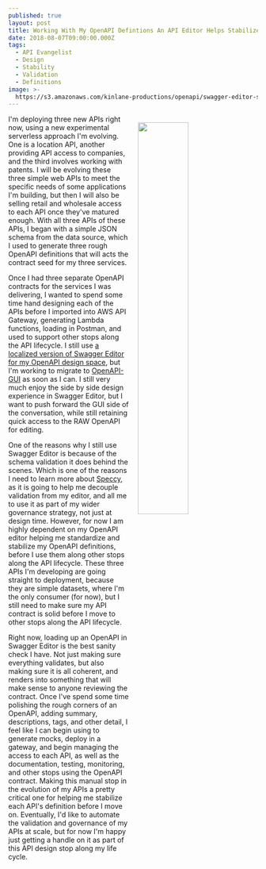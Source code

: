 ```yaml
---
published: true
layout: post
title: Working With My OpenAPI Defintions An API Editor Helps Stabilize Them
date: 2018-08-07T09:00:00.000Z
tags:
  - API Evangelist
  - Design
  - Stability
  - Validation
  - Definitions
image: >-
  https://s3.amazonaws.com/kinlane-productions/openapi/swagger-editor-screenshot.png
---
```

<p><img src="{{ page.image }}" width="45%" align="right" style="padding: 15px;" /></p>I'm deploying three new APIs right now, using a new experimental serverless approach I'm evolving. One is a location API, another providing API access to companies, and the third involves working with patents. I will be evolving these three simple web APIs to meet the specific needs of some applications I'm building, but then I will also be selling retail and wholesale access to each API once they've matured enough. With all three APIs of these APIs, I began with a simple JSON schema from the data source, which I used to generate three rough OpenAPI definitions that will acts the contract seed for my three services.

Once I had three separate OpenAPI contracts for the services I was delivering, I wanted to spend some time hand designing each of the APIs before I imported into AWS API Gateway, generating Lambda functions, loading in Postman, and used to support other stops along the API lifecycle. I still use [a localized version of Swagger Editor for my OpenAPI design space](https://editor.swagger.io/), but I'm working to migrate to [OpenAPI-GUI](https://mermade.github.io/openapi-gui/) as soon as I can. I still very much enjoy the side by side design experience in Swagger Editor, but I want to push forward the GUI side of the conversation, while still retaining quick access to the RAW OpenAPI for editing.

One of the reasons why I still use Swagger Editor is because of the schema validation it does behind the scenes. Which is one of the reasons I need to learn more about [Speccy](http://speccy.io/), as it is going to help me decouple validation from my editor, and all me to use it as part of my wider governance strategy, not just at design time. However, for now I am highly dependent on my OpenAPI editor helping me standardize and stabilize my OpenAPI definitions, before I use them along other stops along the API lifecycle. These three APIs I'm developing are going straight to deployment, because they are simple datasets, where I'm the only consumer (for now), but I still need to make sure my API contract is solid before I move to other stops along the API lifecycle. 

Right now, loading up an OpenAPI in Swagger Editor is the best sanity check I have. Not just making sure everything validates, but also making sure it is all coherent, and renders into something that will make sense to anyone reviewing the contract. Once I've spend some time polishing the rough corners of an OpenAPI, adding summary, descriptions, tags, and other detail, I feel like I can begin using to generate mocks, deploy in a gateway, and begin managing the access to each API, as well as the documentation, testing, monitoring, and other stops using the OpenAPI contract. Making this manual stop in the evolution of my APIs a pretty critical one for helping me stabilize each API's definition before I move on. Eventually, I'd like to automate the validation and governance of my APIs at scale, but for now I'm happy just getting a handle on it as part of this API design stop along my life cycle.
